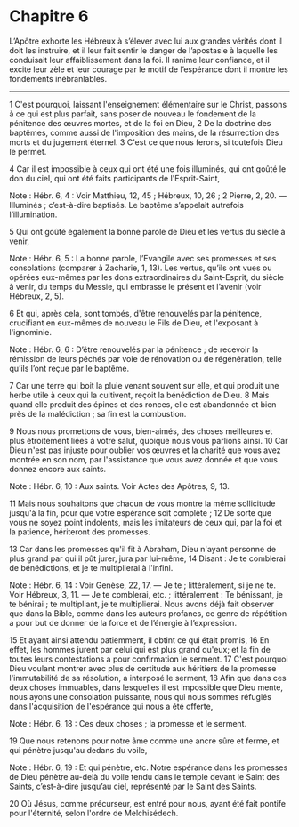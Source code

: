 # Chapitre 6

L’Apôtre exhorte les Hébreux à s’élever avec lui aux grandes vérités dont il doit les instruire, et il leur fait sentir le danger de l’apostasie à laquelle les conduisait leur affaiblissement dans la foi.
Il ranime leur confiance, et il excite leur zèle et leur courage par le motif de l’espérance dont il montre les fondements inébranlables.

***

1 C'est pourquoi, laissant l'enseignement élémentaire sur le Christ, passons à ce qui est plus parfait, sans poser de nouveau le fondement de la pénitence des œuvres mortes, et de la foi en Dieu, 2 De la doctrine des baptêmes, comme aussi de l'imposition des mains, de la résurrection des morts et du jugement éternel. 3 C'est ce que nous ferons, si toutefois Dieu le permet.


4 Car il est impossible à ceux qui ont été une fois illuminés, qui ont goûté le don du ciel, qui ont été faits participants de l'Esprit-Saint,

<span class="bible-note">Note : </span> Hébr. 6, 4 : Voir Matthieu, 12, 45 ; Hébreux, 10, 26 ; 2 Pierre, 2, 20. ― Illuminés ; c’est-à-dire baptisés. Le baptême s’appelait autrefois l’illumination.

5 Qui ont goûté également la bonne parole de Dieu et les vertus du siècle à venir,

<span class="bible-note">Note : </span> Hébr. 6, 5 : La bonne parole, l’Evangile avec ses promesses et ses consolations (comparer à Zacharie, 1, 13). Les vertus, qu’ils ont vues ou opérées eux-mêmes par les dons extraordinaires du Saint-Esprit, du siècle à venir, du temps du Messie, qui embrasse le présent et l’avenir (voir Hébreux, 2, 5).

6 Et qui, après cela, sont tombés, d'être renouvelés par la pénitence, crucifiant en eux-mêmes de nouveau le Fils de Dieu, et l'exposant à l'ignominie.

<span class="bible-note">Note : </span> Hébr. 6, 6 : D’être renouvelés par la pénitence ; de recevoir la rémission de leurs péchés par voie de rénovation ou de régénération, telle qu’ils l’ont reçue par le baptême.

7 Car une terre qui boit la pluie venant souvent sur elle, et qui produit une herbe utile à ceux qui la cultivent, reçoit la bénédiction de Dieu. 8 Mais quand elle produit des épines et des ronces, elle est abandonnée et bien près de la malédiction ; sa fin est la combustion.


9 Nous nous promettons de vous, bien-aimés, des choses meilleures et plus étroitement liées à votre salut, quoique nous vous parlions ainsi. 10 Car Dieu n'est pas injuste pour oublier vos œuvres et la charité que vous avez montrée en son nom, par l'assistance que vous avez donnée et que vous donnez encore aux saints.

<span class="bible-note">Note : </span> Hébr. 6, 10 : Aux saints. Voir Actes des Apôtres, 9, 13.

11 Mais nous souhaitons que chacun de vous montre la même sollicitude jusqu'à la fin, pour que votre espérance soit complète ; 12 De sorte que vous ne soyez point indolents, mais les imitateurs de ceux qui, par la foi et la patience, hériteront des promesses.


13 Car dans les promesses qu'il fit à Abraham, Dieu n'ayant personne de plus grand par qui il pût jurer, jura par lui-même, 14 Disant : Je te comblerai de bénédictions, et je te multiplierai à l'infini.

<span class="bible-note">Note : </span> Hébr. 6, 14 : Voir Genèse, 22, 17. ― Je te ; littéralement, si je ne te. Voir Hébreux, 3, 11. ― Je te comblerai, etc. ; littéralement : Te bénissant, je te bénirai ; te multipliant, je te multiplierai. Nous avons déjà fait observer que dans la Bible, comme dans les auteurs profanes, ce genre de répétition a pour but de donner de la force et de l’énergie à l’expression.

15 Et ayant ainsi attendu patiemment, il obtint ce qui était promis, 16 En effet, les hommes jurent par celui qui est plus grand qu'eux; et la fin de toutes leurs contestations a pour confirmation le serment. 17 C'est pourquoi Dieu voulant montrer avec plus de certitude aux héritiers de la promesse l'immutabilité de sa résolution, a interposé le serment, 18 Afin que dans ces deux choses immuables, dans lesquelles il est impossible que Dieu mente, nous ayons une consolation puissante, nous qui nous sommes réfugiés dans l'acquisition de l'espérance qui nous a été offerte,

<span class="bible-note">Note : </span> Hébr. 6, 18 : Ces deux choses ; la promesse et le serment.

19 Que nous retenons pour notre âme comme une ancre sûre et ferme, et qui pénètre jusqu'au dedans du voile,

<span class="bible-note">Note : </span> Hébr. 6, 19 : Et qui pénètre, etc. Notre espérance dans les promesses de Dieu pénètre au-delà du voile tendu dans le temple devant le Saint des Saints, c’est-à-dire jusqu’au ciel, représenté par le Saint des Saints.

20 Où Jésus, comme précurseur, est entré pour nous, ayant été fait pontife pour l'éternité, selon l'ordre de Melchisédech.


